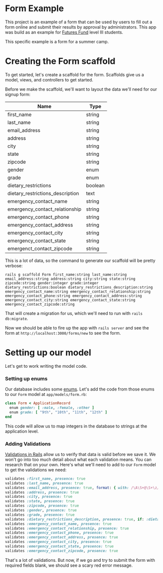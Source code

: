 # Form Example

This project is an example of a form that can be used by users to fill out a form online and submit their results by approval by administrators.
This app was build as an example for [Futures Fund](www.thefuturesfund.org) level III students.

This specific example is a form for a summer camp.

# Creating the Form scaffold

To get started, let's create a scaffold for the form.
Scaffolds give us a model, views, and controllers to get started.

Before we make the scaffold, we'll want to layout the data we'll need for our signup form:

| Name                             | Type    |
|----------------------------------|---------|
| first_name                       | string  |
| last_name                        | string  |
| email_address                    | string  |
| address                          | string  |
| city                             | string  |
| state                            | string  |
| zipcode                          | string  |
| gender                           | enum    |
| grade                            | enum    |
| dietary_restrictions             | boolean |
| dietary_restrictions_description | text    |
| emergency_contact_name           | string  |
| emergency_contact_relationship   | string  |
| emergency_contact_phone          | string  |
| emergency_contact_address        | string  |
| emergency_contact_city           | string  |
| emergency_contact_state          | string  |
| emergenct_contact_zipcode        | string  |

This is a lot of data, so the command to generate our scaffold will be pretty verbose:

```shell
rails g scaffold Form first_name:string last_name:string email_address:string address:string city:string state:string zipcode:string gender:integer grade:integer dietary_restrictions:boolean dietary_restrictions_description:string emergency_contact_name:string emergency_contact_relationship:string emergency_contact_phone:string emergency_contact_address:string emergency_contact_city:string emergency_contact_state:string emergency_contact_zipcode:string
```

That will create a migration for us, which we'll need to run with `rails db:migrate`.

Now we should be able to fire up the app with `rails server` and see the form at `http://localhost:3000/forms/new` to see the form.

# Setting up our model

Let's get to work writing the model code.

### Setting up enums

Our database includes some [enums](http://api.rubyonrails.org/classes/ActiveRecord/Enum.html).
Let's add the code from those enums to our `Form` model at `app/models/form.rb`:

```ruby
class Form < ApplicationRecord
  enum gender: [ :male, :female, :other ]
  enum grade: [ "9th", "10th", "11th", "12th" ]
end
```

This code will allow us to map integers in the database to strings at the application level.

### Adding Validations

[Validations in Rails](http://guides.rubyonrails.org/active_record_validations.html) allow us to verify that data is valid before we save it.
We won't go into too much detail about what each validation means.
You can research that on your own.
Here's what we'll need to add to our `Form` model to get the validations we need:

```ruby
validates :first_name, presence: true
validates :last_name, presence: true
validates :email_address, presence: true, format: { with: /\A\S+@\S+\z/ }
validates :address, presence: true
validates :city, presence: true
validates :state, presence: true
validates :zipcode, presence: true
validates :gender, presence: true
validates :grade, presence: true
validates :dietary_restrictions_description, presence: true, if: :dietary_restrictions?
validates :emergency_contact_name, presence: true
validates :emergency_contact_relationship, presence: true
validates :emergency_contact_phone, presence: true
validates :emergency_contact_address, presence: true
validates :emergency_contact_city, presence: true
validates :emergency_contact_state, presence: true
validates :emergency_contact_zipcode, presence: true
```

That's a lot of validations.
But now, if we go and try to submit the form with required fields blank, we should see a scary red error message.
